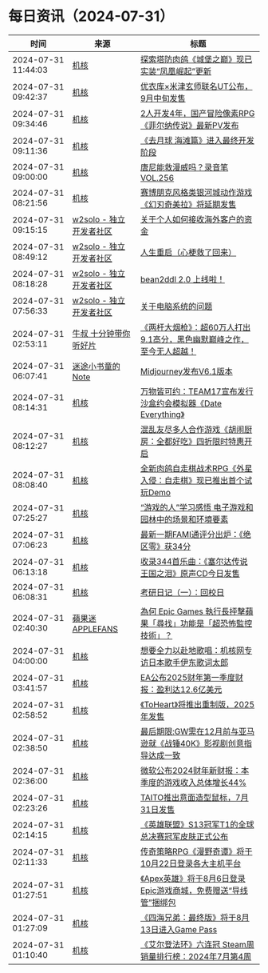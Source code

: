 ﻿# 每日资讯（2024-07-31）

|时间|来源|标题|
|---|---|---|
|2024-07-31 11:44:03|[机核](https://www.gcores.com/rss)|[探索塔防肉鸽《城堡之巅》现已实装“凤凰崛起”更新](https://www.gcores.com/articles/186001)|
|2024-07-31 09:42:37|[机核](https://www.gcores.com/rss)|[优衣库×米津玄师联名UT公布，9月中旬发售](https://www.gcores.com/articles/185998)|
|2024-07-31 09:34:46|[机核](https://www.gcores.com/rss)|[2人开发4年，国产冒险像素RPG《菲尔纳传说》最新PV发布](https://www.gcores.com/articles/185997)|
|2024-07-31 09:11:36|[机核](https://www.gcores.com/rss)|[《去月球 海滩篇》进入最终开发阶段](https://www.gcores.com/articles/185995)|
|2024-07-31 09:00:00|[机核](https://www.gcores.com/rss)|[唐尼能救漫威吗？录音笔 VOL.256](https://www.gcores.com/radios/185978)|
|2024-07-31 08:21:56|[机核](https://www.gcores.com/rss)|[赛博朋克风格类银河城动作游戏《幻刃奇美拉》将延期发售](https://www.gcores.com/articles/185984)|
|2024-07-31 09:15:15|[w2solo - 独立开发者社区](https://w2solo.com/topics/feed)|[关于个人如何接收海外客户的资金](https://w2solo.com/topics/4867)|
|2024-07-31 08:49:12|[w2solo - 独立开发者社区](https://w2solo.com/topics/feed)|[人生重启（心梗救了回来）](https://w2solo.com/topics/4866)|
|2024-07-31 08:18:28|[w2solo - 独立开发者社区](https://w2solo.com/topics/feed)|[bean2ddl 2.0 上线啦！](https://w2solo.com/topics/4865)|
|2024-07-31 07:56:33|[w2solo - 独立开发者社区](https://w2solo.com/topics/feed)|[关于电脑系统的问题](https://w2solo.com/topics/4864)|
|2024-07-31 02:53:11|[牛叔 十分钟带你听好片](https://getpodcast.xyz/data/ximalaya/11534451.xml)|[《两杆大烟枪》：超60万人打出9.1高分，黑色幽默巅峰之作，至今无人超越！](https://www.ximalaya.com/sound/745080585)|
|2024-07-31 06:07:41|[迷途小书童的Note](https://xugaoxiang.com/feed)|[Midjourney发布V6.1版本](https://xugaoxiang.com/2024/07/31/midjourney-v6-1/)|
|2024-07-31 08:14:31|[机核](https://www.gcores.com/rss)|[万物皆可约：TEAM17宣布发行沙盒约会模拟器《Date Everything》](https://www.gcores.com/articles/185983)|
|2024-07-31 08:12:27|[机核](https://www.gcores.com/rss)|[混乱友尽多人合作游戏《胡闹厨房：全都好吃》四折限时特惠开启](https://www.gcores.com/articles/185981)|
|2024-07-31 08:08:40|[机核](https://www.gcores.com/rss)|[全新肉鸽自走棋战术RPG《外星入侵：自走棋》现已推出首个试玩Demo](https://www.gcores.com/articles/185980)|
|2024-07-31 07:25:27|[机核](https://www.gcores.com/rss)|[“游戏的人”学习感悟 电子游戏和园林中的场景和环境要素](https://www.gcores.com/articles/185426)|
|2024-07-31 07:06:23|[机核](https://www.gcores.com/rss)|[最新一期FAMI通评分出炉：《绝区零》获34分](https://www.gcores.com/articles/185973)|
|2024-07-31 06:13:18|[机核](https://www.gcores.com/rss)|[收录344首乐曲：《塞尔达传说 王国之泪》原声CD今日发售](https://www.gcores.com/articles/185971)|
|2024-07-31 06:08:31|[机核](https://www.gcores.com/rss)|[考研日记（一）：回校日](https://www.gcores.com/articles/185972)|
|2024-07-31 02:40:30|[蘋果迷 APPLEFANS](https://applefans.today/feed/)|[為何 Epic Games 執行長抨擊蘋果「尋找」功能是「超恐怖監控技術」？](https://applefans.today/2024-07-epic-games-ceo-calls-apple-find-my-super-creepy/)|
|2024-07-31 04:00:00|[机核](https://www.gcores.com/rss)|[想要全力以赴地歌唱：机核网专访日本歌手伊东歌词太郎](https://www.gcores.com/articles/185612)|
|2024-07-31 03:41:57|[机核](https://www.gcores.com/rss)|[EA公布2025财年第一季度财报：盈利达12.6亿美元](https://www.gcores.com/articles/185965)|
|2024-07-31 02:58:52|[机核](https://www.gcores.com/rss)|[《ToHeart》将推出重制版，2025年发售](https://www.gcores.com/articles/185963)|
|2024-07-31 02:38:50|[机核](https://www.gcores.com/rss)|[最后期限:GW需在12月前与亚马逊就《战锤40K》影视剧创意指导达成一致](https://www.gcores.com/articles/185962)|
|2024-07-31 02:36:00|[机核](https://www.gcores.com/rss)|[微软公布2024财年新财报：本季度的游戏收入总体增长44%](https://www.gcores.com/articles/185961)|
|2024-07-31 02:23:26|[机核](https://www.gcores.com/rss)|[TAITO推出意面造型鼠标，7月31日发售](https://www.gcores.com/articles/185960)|
|2024-07-31 02:14:15|[机核](https://www.gcores.com/rss)|[《英雄联盟》S13冠军T1的全球总决赛冠军皮肤正式公布](https://www.gcores.com/articles/185959)|
|2024-07-31 02:11:33|[机核](https://www.gcores.com/rss)|[传奇策略RPG《漫野奇谭》将于10月22日登录各大主机平台](https://www.gcores.com/articles/185957)|
|2024-07-31 01:27:51|[机核](https://www.gcores.com/rss)|[《Apex英雄》将于8月6日登录Epic游戏商城，免费赠送“导线管”捆绑包](https://www.gcores.com/articles/185955)|
|2024-07-31 01:27:09|[机核](https://www.gcores.com/rss)|[《四海兄弟：最终版》将于8月13日进入Game Pass](https://www.gcores.com/articles/185956)|
|2024-07-31 01:10:40|[机核](https://www.gcores.com/rss)|[《艾尔登法环》六连冠 Steam周销量排行榜：2024年7月第4周](https://www.gcores.com/articles/185954)|
